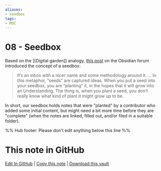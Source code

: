 ```yaml
---
aliases:
- seedbox
tags:
- MOC
---
```


# 08 - Seedbox

Based on the [[Digital garden]] analogy, [this post](https://forum.obsidian.md/t/what-a-seedbox-is-and-why-it-has-been-valuable-to-me/) on the Obsidian forum introduced the concept of a seedbox:

> It’s an inbox with a nicer name and some methodology around it.
> ...
> In this metaphor, “seeds” are captured ideas. When you put a seed into your seedbox, you are “planting” it, in the hopes that it will grow into an Understanding. The thing is, when you plant a seed, you don’t really know what kind of plant it might grow up to be.

In short, our seedbox holds notes that were "planted" by a contributor who added some initial content, but might need a bit more time before they are "complete" (when the notes are linked, filled out, and/or filed in a suitable folder). 


%% Hub footer: Please don't edit anything below this line %%

# This note in GitHub

<span class="git-footer">[Edit In GitHub](https://github.dev/obsidian-community/obsidian-hub/blob/main/06%20-%20Inbox/Seedbox.md "git-hub-edit-note") | [Copy this note](https://raw.githubusercontent.com/obsidian-community/obsidian-hub/main/06%20-%20Inbox/Seedbox.md "git-hub-copy-note") | [Download this vault](https://github.com/obsidian-community/obsidian-hub/archive/refs/heads/main.zip "git-hub-download-vault") </span>